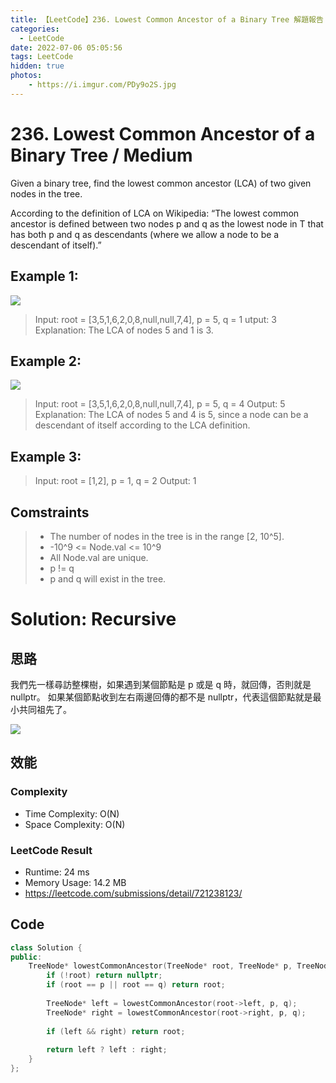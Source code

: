 ```yaml
---
title: 【LeetCode】236. Lowest Common Ancestor of a Binary Tree 解題報告
categories:
  - LeetCode
date: 2022-07-06 05:05:56
tags: LeetCode
hidden: true
photos:
    - https://i.imgur.com/PDy9o2S.jpg
---
```

 
# 236. Lowest Common Ancestor of a Binary Tree / Medium

Given a binary tree, find the lowest common ancestor (LCA) of two given nodes in the tree.

According to the definition of LCA on Wikipedia: “The lowest common ancestor is defined between two nodes p and q as the lowest node in T that has both p and q as descendants (where we allow a node to be a descendant of itself).”


<!-- more --> 

## Example 1:
![](https://assets.leetcode.com/uploads/2018/12/14/binarytree.png)
> Input: root = [3,5,1,6,2,0,8,null,null,7,4], p = 5, q = 1
> utput: 3
> Explanation: The LCA of nodes 5 and 1 is 3.

## Example 2:
![](https://assets.leetcode.com/uploads/2018/12/14/binarytree.png)
> Input: root = [3,5,1,6,2,0,8,null,null,7,4], p = 5, q = 4
> Output: 5
> Explanation: The LCA of nodes 5 and 4 is 5, since a node can be a descendant of itself according to the LCA definition.

## Example 3:
> Input: root = [1,2], p = 1, q = 2
> Output: 1

## Comstraints
> - The number of nodes in the tree is in the range [2, 10^5].
> - -10^9 <= Node.val <= 10^9
> - All Node.val are unique.
> - p != q
> - p and q will exist in the tree.

# Solution: Recursive
## 思路

我們先一樣尋訪整棵樹，如果遇到某個節點是 p 或是 q 時，就回傳，否則就是 nullptr。
如果某個節點收到左右兩邊回傳的都不是 nullptr，代表這個節點就是最小共同祖先了。

![](https://i.imgur.com/QuO3V1n.png)

## 效能

### Complexity 
- Time Complexity: O(N)
- Space Complexity: O(N)

### LeetCode Result

- Runtime: 24 ms
- Memory Usage: 14.2 MB 
- https://leetcode.com/submissions/detail/721238123/

## Code
```cpp
class Solution {
public:
    TreeNode* lowestCommonAncestor(TreeNode* root, TreeNode* p, TreeNode* q) {
        if (!root) return nullptr;
        if (root == p || root == q) return root;
        
        TreeNode* left = lowestCommonAncestor(root->left, p, q);
        TreeNode* right = lowestCommonAncestor(root->right, p, q);
        
        if (left && right) return root;
        
        return left ? left : right;
    }
};
```